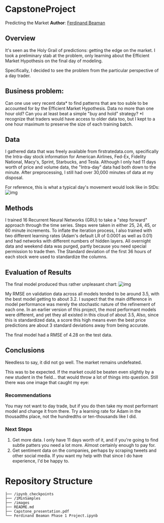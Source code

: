 # CapstoneProject
Predicting the Market
**Author**: [Ferdinand Beaman](mailto:ferdinand.beaman@gmail.com)

## Overview
It's seen as the Holy Grail of predictions: getting the edge on the market.
I took a preliminary stab at the problem, only learning about the Efficient Market Hypothesis on the final day of modeling.

Specifically, I decided to see the problem from the particular perspective of a day trader.

## Business problem: 
Can one use very recent data* to find patterns that are too suble to be accounted for by the Efficient Market Hypothesis. Data no more than one hour old? Can you at least beat a simple "buy and hold" strategy?
*I recognize that traders would have access to older data too, but I kept to a one hour maximum to preserve the size of each training batch.

## Data
I gathered data that was freely available from firstratedata.com, specifically the Intra-day stock information for American Airlines, Fed-Ex, Fidelity National, Macy's, Sprint, Starbucks, and Tesla.
Although I only had 11 days worth of price and volume data, the "Intra-day" data had both down to the minute. After preprocessing, I still had over 30,000 minutes of data at my disposal.

For reference, this is what a typical day's movement would look like in StDs:
![img](./all7_1day)

## Methods
I trained 16 Recurrent Neural Networks (GRU) to take a "step forward" approach through the time series. Steps were taken in either 25, 24, 45, or 60 minute increments. To inflate the iteration process, I also trained with two different learning rates (Adam's default LR of 0.0001 as well as 0.01) and had networks with different numbers of hidden layers. All overnight data and weekend data was purged, partly because you need special permission to trade then. The Standard deviation of the first 36 hours of each stock were used to standardize the columns.

## Evaluation of Results
The final model produced thus rather unpleasant chart:
![img](./all_final_predictions)

My RMSE on validation data across all models tended to be around 3.5, with the best model getting to about 3.2. I suspect that the main difference in model performance was merely the stochastic nature of the refinement of each one. In an earlier version of this project, the most performant models were different, and yet they all existed in this cloud of about 3.5, Also, since this is standardized data, a score this high means even the best price predictions are about 3 standard deviations away from being accurate.

The final model had a RMSE of 4.28 on the test data.

## Conclusions
Needless to say, it did not go well. The market remains undefeated.

This was to be expected. If the market could be beaten even slightly by a new student in the field... that would throw a lot of things into question. 
Still there was one image that caught my eye:

### Recommendations
You may not want to day trade, but if you do then take my most performant model and change it from there. 
Try a learning rate for Adam in the thousadths place, not the hundredths or ten-thousands like I did.

### Next Steps
1) Get more data. I only have 11 days worth of it, and if you're going to find subtle patters you need a lot more. Almost certainly enough to pay for.
2) Get sentiment data on the companies, perhaps by scraping tweets and other social media. If you want my help with that since I do have experience, I'd be happy to.

# Repository Structure

```
├── /ipynb_checkpoints
├── /1MinSamples
├── /images
├── README.md
├── Capstone_presentation.pdf
└── Ferdinand Beaman Phase 1 Project.ipynb
```
